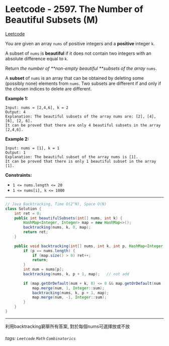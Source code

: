 # Leetcode - 2597. The Number of Beautiful Subsets (M)

[Leetcode](https://leetcode.com/problems/the-number-of-beautiful-subsets/description/)

You are given an array `nums` of positive integers and a **positive** integer `k`.

A subset of `nums` is **beautiful** if it does not contain two integers with an absolute difference equal to `k`.

Return _the number of **non-empty beautiful **subsets of the array_ `nums`.

A **subset** of `nums` is an array that can be obtained by deleting some (possibly none) elements from `nums`. Two subsets are different if and only if the chosen indices to delete are different.

**Example 1:**
```
Input: nums = [2,4,6], k = 2
Output: 4
Explanation: The beautiful subsets of the array nums are: [2], [4], [6], [2, 6].
It can be proved that there are only 4 beautiful subsets in the array [2,4,6].
```
**Example 2:**
```
Input: nums = [1], k = 1
Output: 1
Explanation: The beautiful subset of the array nums is [1].
It can be proved that there is only 1 beautiful subset in the array [1].
```
**Constraints:**

-   `1 <= nums.length <= 20`
-   `1 <= nums[i], k <= 1000`

---
```java
// Java Backtracking, Time O(2^N), Space O(N)
class Solution {
    int ret = 0;
    public int beautifulSubsets(int[] nums, int k) {
        HashMap<Integer, Integer> map = new HashMap<>();
        backtracking(nums, k, 0, map);
        return ret;
    }
    
    public void backtracking(int[] nums, int k, int p, HashMap<Integer, Integer> map) {
        if (p == nums.length) {
            if (map.size() > 0) ret++;
            return;
        }
        int num = nums[p];
        backtracking(nums, k, p + 1, map);   // not add
        
        if (map.getOrDefault(num + k, 0) <= 0 && map.getOrDefault(num - k, 0) <= 0) {
            map.merge(num, 1, Integer::sum);
            backtracking(nums, k, p + 1, map);
            map.merge(num, -1, Integer::sum);
        }   
    }
}
```

---

利用backtracking窮舉所有答案, 對於每個nums可選擇放或不放

###### tags: `Leetcode` `Math` `Combinatorics`